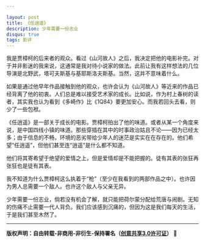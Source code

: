 ```yaml
---

layout: post
title: 《任逍遥》
description: 少年需要一份志业
disqus: true
tags: 影评
---
```


我是贾樟柯的后来者的观众。看过《山河故人》之后，我决定把他的电影补完。对于并非影迷的我来说，这通常是我对待小说家的做法。此前让我有这样想法的几位导演是北野武，塔可夫斯基与基耶斯洛夫斯基。当然，这并不意味着什么。

如果是通过他早年作品接触到他的观众，也许会认为《山河故人》等近来的作品已经背离了他的初衷。人们总是难以接受艺术家的成长。比如说，作为村上春树的读者，其实我也认为看到《多崎作》比《1Q84》要更加安心。而我若回头去看，则少了一些包袱。

《任逍遥》是一部关于成长的电影。贾樟柯拍出了他的味道。或者从某一个角度来说，是中国四线小镇的味道。那些穿插在其中的时事政治姑且不论——因为已经太多；由于信息的不畅，环境的恶劣带给少年人的迷茫是实实在在存在的。他们希望“任逍遥”，但他们甚至连“逍遥”是什么都不知道。

他们将其寄希望于绝望的爱情之上，但是爱情却是不能把握的。徒有其表的张狂再张狂也是徒有其表。

我不知道为什么贾樟柯这么执着于“枪”（至少在我看到的两部作品之中）。也许因为男人总需要一个敌人。也许这个敌人与父亲无异。

少年需要一份志业，倘若没有机会了解，就只能把荷尔蒙分配给荒唐与闹剧。无知的伤痛不止需要一代人背负。我们应该感到沉痛的，但因为这是我们每天的生活，于是我们甚至木然了。


---
**版权声明：自由转载-非商用-非衍生-保持署名（[创意共享3.0许可证](https://creativecommons.org/licenses/by-nc-nd/3.0/deed.zh)）** 